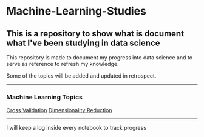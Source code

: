 # Machine-Learning-Studies

## This is a repository to show what is document what I've been studying in data science

This repository is made to document my progress into data science and to serve as reference to refresh my knowledge.

Some of the topics will be added and updated in retrospect.
_______________________________
### **Machine Learning Topics**
[Cross Validation](https://github.com/tuliof91/Machine-Learning-Studies/blob/main/cross%20validation/Cross-Validation.ipynb)
[Dimensionality Reduction](https://github.com/tuliof91/Machine-Learning-Studies/blob/main/dimensionality%20reduction/dimensionalityReduction.ipynb)
_______________________________
I will keep a log inside every notebook to track progress
